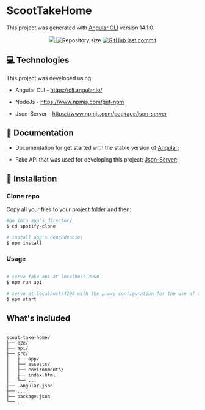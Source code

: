 # ScootTakeHome

This project was generated with [Angular CLI](https://github.com/angular/angular-cli) version 14.1.0.

<p align="center">	
   <a href="https://www.linkedin.com/in/phelip-roberto">
      <img src="https://img.shields.io/badge/LinkedIn-0077B5?style=for-the-badge&logo=linkedin&logoColor=white"/>
   </a>

  <img alt="Repository size" src="https://img.shields.io/github/repo-size/phelip-roberto/scoot-take-home?color=FB250">

  <a href="https://github.com/phelip-roberto/scoot-take-home/commits/main">
    <img alt="GitHub last commit" src="https://img.shields.io/github/last-commit/phelip-roberto/scoot-take-home?color=FB250">
  </a> 
</p>



## :computer: Technologies

This project was developed using:

* Angular CLI - https://cli.angular.io/

* NodeJs - https://www.npmjs.com/get-npm

* Json-Server - https://www.npmjs.com/package/json-server

## :book: Documentation

* Documentation for get started with the stable version of [Angular](https://angular.io/);

* Fake API that was used for developing this project: [Json-Server](https://www.npmjs.com/package/json-server);


## :construction_worker: Installation

### Clone repo

Copy all your files to your project folder and then:

``` bash
#go into app's directory
$ cd spotify-clone

# install app's dependencies
$ npm install
```
### Usage

``` bash

# serve fake api at localhost:3000
$ npm run api

# serve at localhost:4200 with the proxy configuration for the use of the services
$ npm start


```

## What's included

```

scout-take-home/
├── e2e/
├── api/
├── src/
│   ├── app/
│   ├── assests/
│   ├── environments/
│   ├── index.html
│   └── ...
├── .angular.json
├── ...
├── package.json
└── ...
```
